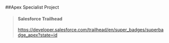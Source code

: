 ##Apex Specialist Project
> #### Salesforce Trailhead
> https://developer.salesforce.com/trailhead/en/super_badges/superbadge_apex?state=id